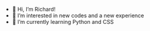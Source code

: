 - 👋 Hi, I’m Richard!
- 👀 I’m interested in new codes and a new experience
- 🌱 I’m currently learning Python and CSS

<!---
richxs7/richxs7 is a ✨ special ✨ repository because its `README.md` (this file) appears on your GitHub profile.
You can click the Preview link to take a look at your changes.
--->
